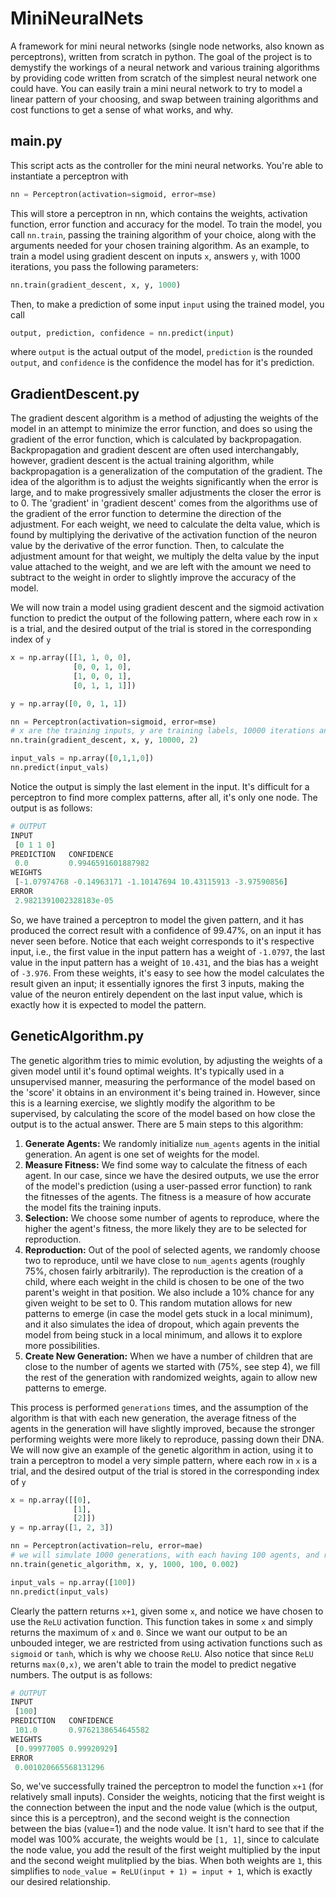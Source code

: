 # MiniNeuralNets
A framework for mini neural networks (single node networks, also known as perceptrons), written from scratch in python. The goal of the project is to demystify the workings of a neural network and various training algorithms by providing code written from scratch of the simplest neural network one could have. You can easily train a mini neural network to try to model a linear pattern of your choosing, and swap between training algorithms and cost functions to get a sense of what works, and why.

## main.py
This script acts as the controller for the mini neural networks. You're able to instantiate a perceptron with
```python
nn = Perceptron(activation=sigmoid, error=mse)
```
This will store a perceptron in nn, which contains the weights, activation function, error function and accuracy for the model. To train the model, you call `nn.train`, passing the training algorithm of your choice, along with the arguments needed for your chosen training algorithm. As an example, to train a model using gradient descent on inputs `x`, answers `y`, with 1000 iterations, you pass the following parameters:
```python
nn.train(gradient_descent, x, y, 1000)
```
Then, to make a prediction of some input `input` using the trained model, you call
```python
output, prediction, confidence = nn.predict(input)
```
where `output` is the actual output of the model, `prediction` is the rounded `output`, and `confidence` is the confidence the model has for it's prediction.

## GradientDescent.py
The gradient descent algorithm is a method of adjusting the weights of the model in an attempt to minimize the error function, and does so using the gradient of the error function, which is calculated by backpropagation. Backpropagation and gradient descent are often used interchangably, however, gradient descent is the actual training algorithm, while backpropagation is a generalization of the computation of the gradient. The idea of the algorithm is to adjust the weights significantly when the error is large, and to make progressively smaller adjustments the closer the error is to 0. The 'gradient' in 'gradient descent' comes from the algorithms use of the gradient of the error function to determine the direction of the adjustment. For each weight, we need to calculate the delta value, which is found by multiplying the derivative of the activation function of the neuron value by the derivative of the error function. Then, to calculate the adjustment amount for that weight, we multiply the delta value by the input value attached to the weight, and we are left with the amount we need to subtract to the weight in order to slightly improve the accuracy of the model.

We will now train a model using gradient descent and the sigmoid activation function to predict the output of the following pattern, where each row in `x` is a trial, and the desired output of the trial is stored in the corresponding index of `y`
```python 
x = np.array([[1, 1, 0, 0],
              [0, 0, 1, 0],
              [1, 0, 0, 1],
              [0, 1, 1, 1]])

y = np.array([0, 0, 1, 1])

nn = Perceptron(activation=sigmoid, error=mse)
# x are the training inputs, y are training labels, 10000 iterations and a learning rate of 2
nn.train(gradient_descent, x, y, 10000, 2)

input_vals = np.array([0,1,1,0])
nn.predict(input_vals)
```
Notice the output is simply the last element in the input. It's difficult for a perceptron to find more complex patterns, after all, it's only one node. The output is as follows:
```python
# OUTPUT
INPUT 
 [0 1 1 0]
PREDICTION 	 CONFIDENCE 
 0.0 		 0.9946591601887982
WEIGHTS 
 [-1.07974768 -0.14963171 -1.10147694 10.43115913 -3.97590856]
ERROR 
 2.9821391002328183e-05
```
So, we have trained a perceptron to model the given pattern, and it has produced the correct result with a confidence of 99.47%, on an input it has never seen before. Notice that each weight corresponds to it's respective input, i.e., the first value in the input pattern has a weight of `-1.0797`, the last value in the input pattern has a weight of `10.431`, and the bias has a weight of `-3.976`. From these weights, it's easy to see how the model calculates the result given an input; it essentially ignores the first 3 inputs, making the value of the neuron entirely dependent on the last input value, which is exactly how it is expected to model the pattern.

## GeneticAlgorithm.py
The genetic algorithm tries to mimic evolution, by adjusting the weights of a given model until it's found optimal weights. It's typically used in a unsupervised manner, measuring the performance of the model based on the 'score' it obtains in an environment it's being trained in. However, since this is a learning exercise, we slightly modify the algorithm to be supervised, by calculating the score of the model based on how close the output is to the actual answer. There are 5 main steps to this algorithm:

1. **Generate Agents:**
We randomly initialize `num_agents` agents in the initial generation. An agent is one set of weights for the model.
2. **Measure Fitness:**
We find some way to calculate the fitness of each agent. In our case, since we have the desired outputs, we use the error of the model's prediction (using a user-passed error function) to rank the fitnesses of the agents. The fitness is a measure of how accurate the model fits the training inputs.
3. **Selection:**
We choose some number of agents to reproduce, where the higher the agent's fitness, the more likely they are to be selected for reproduction.
4. **Reproduction:**
Out of the pool of selected agents, we randomly choose two to reproduce, until we have close to `num_agents` agents (roughly 75%, chosen fairly arbitrarily). The reproduction is the creation of a child, where each weight in the child is chosen to be one of the two parent's weight in that position. We also include a 10% chance for any given weight to be set to 0. This random mutation allows for new patterns to emerge (in case the model gets stuck in a local minimum), and it also simulates the idea of dropout, which again prevents the model from being stuck in a local minimum, and allows it to explore more possibilities.
5. **Create New Generation:**
When we have a number of children that are close to the number of agents we started with (75%, see step 4), we fill the rest of the generation with randomized weights, again to allow new patterns to emerge.

This process is performed `generations` times, and the assumption of the algorithm is that with each new generation, the average fitness of the agents in the generation will have slightly improved, because the stronger performing weights were more likely to reproduce, passing down their DNA. We will now give an example of the genetic algorithm in action, using it to train a perceptron to model a very simple pattern, where each row in `x` is a trial, and the desired output of the trial is stored in the corresponding index of `y`

```python
x = np.array([[0],
              [1],
              [2]])
y = np.array([1, 2, 3])

nn = Perceptron(activation=relu, error=mae)
# we will simulate 1000 generations, with each having 100 agents, and return the model early if the error is <= 0.002
nn.train(genetic_algorithm, x, y, 1000, 100, 0.002)

input_vals = np.array([100])
nn.predict(input_vals)
```
Clearly the pattern returns `x+1`, given some `x`, and notice we have chosen to use the `ReLU` activation function. This function takes in some `x` and simply returns the maximum of `x` and `0`. Since we want our output to be an unbouded integer, we are restricted from using activation functions such as `sigmoid` or `tanh`, which is why we choose `ReLU`. Also notice that since `ReLU` returns `max(0,x)`, we aren't able to train the model to predict negative numbers. The output is as follows:
```python
# OUTPUT
INPUT 
 [100]
PREDICTION 	 CONFIDENCE 
 101.0 		 0.9762138654645582
WEIGHTS 
 [0.99977005 0.99920929]
ERROR 
 0.001020665568131296
```
So, we've successfully trained the perceptron to model the function `x+1` (for relatively small inputs). Consider the weights, noticing that the first weight is the connection between the input and the node value (which is the output, since this is a perceptron), and the second weight is the connection between the bias (value=1) and the node value. It isn't hard to see that if the model was 100% accurate, the weights would be `[1, 1]`, since to calculate the node value, you add the result of the first weight multiplied by the input and the second weight mulitplied by the bias. When both weights are `1`, this simplifies to `node_value = ReLU(input + 1) = input + 1`, which is exactly our desired relationship.

